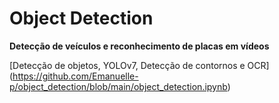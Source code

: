 # Object Detection

<b> Detecção de veículos e reconhecimento de placas em vídeos</b>

[Detecção de objetos, YOLOv7, Detecção de contornos e OCR] (https://github.com/Emanuelle-p/object_detection/blob/main/object_detection.ipynb)
</html>
